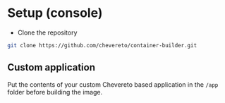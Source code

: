 # Setup (console)

* Clone the repository

```sh
git clone https://github.com/chevereto/container-builder.git
```

## Custom application

Put the contents of your custom Chevereto based application in the `/app` folder before building the image.
